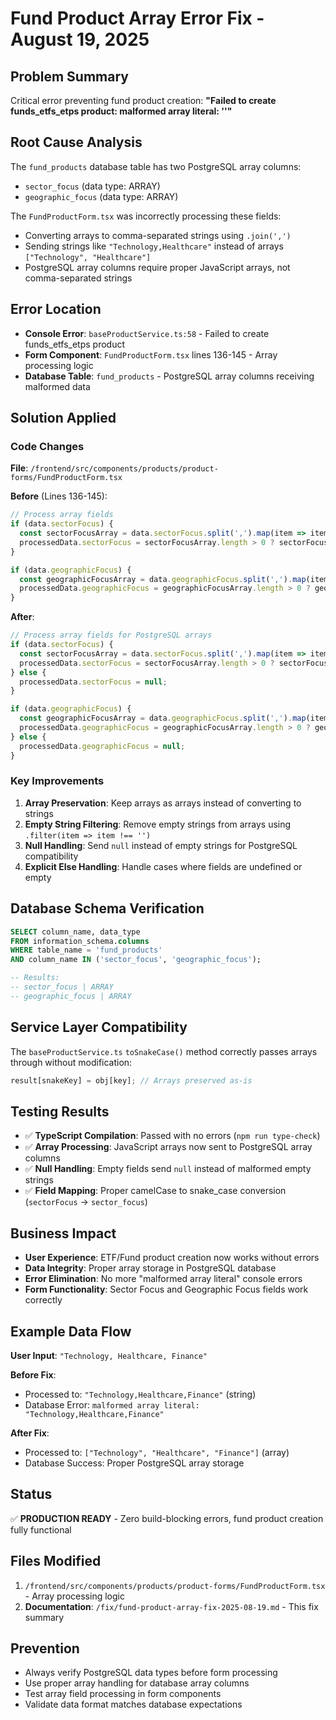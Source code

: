 # Fund Product Array Error Fix - August 19, 2025

## Problem Summary
Critical error preventing fund product creation: **"Failed to create funds_etfs_etps product: malformed array literal: ''"**

## Root Cause Analysis
The `fund_products` database table has two PostgreSQL array columns:
- `sector_focus` (data type: ARRAY)  
- `geographic_focus` (data type: ARRAY)

The `FundProductForm.tsx` was incorrectly processing these fields:
- Converting arrays to comma-separated strings using `.join(',')`
- Sending strings like `"Technology,Healthcare"` instead of arrays `["Technology", "Healthcare"]`
- PostgreSQL array columns require proper JavaScript arrays, not comma-separated strings

## Error Location
- **Console Error**: `baseProductService.ts:58` - Failed to create funds_etfs_etps product
- **Form Component**: `FundProductForm.tsx` lines 136-145 - Array processing logic
- **Database Table**: `fund_products` - PostgreSQL array columns receiving malformed data

## Solution Applied

### Code Changes
**File**: `/frontend/src/components/products/product-forms/FundProductForm.tsx`

**Before** (Lines 136-145):
```typescript
// Process array fields
if (data.sectorFocus) {
  const sectorFocusArray = data.sectorFocus.split(',').map(item => item.trim());
  processedData.sectorFocus = sectorFocusArray.length > 0 ? sectorFocusArray.join(',') : '';
}

if (data.geographicFocus) {
  const geographicFocusArray = data.geographicFocus.split(',').map(item => item.trim());
  processedData.geographicFocus = geographicFocusArray.length > 0 ? geographicFocusArray.join(',') : '';
}
```

**After**:
```typescript
// Process array fields for PostgreSQL arrays
if (data.sectorFocus) {
  const sectorFocusArray = data.sectorFocus.split(',').map(item => item.trim()).filter(item => item !== '');
  processedData.sectorFocus = sectorFocusArray.length > 0 ? sectorFocusArray : null;
} else {
  processedData.sectorFocus = null;
}

if (data.geographicFocus) {
  const geographicFocusArray = data.geographicFocus.split(',').map(item => item.trim()).filter(item => item !== '');
  processedData.geographicFocus = geographicFocusArray.length > 0 ? geographicFocusArray : null;
} else {
  processedData.geographicFocus = null;
}
```

### Key Improvements
1. **Array Preservation**: Keep arrays as arrays instead of converting to strings
2. **Empty String Filtering**: Remove empty strings from arrays using `.filter(item => item !== '')`
3. **Null Handling**: Send `null` instead of empty strings for PostgreSQL compatibility
4. **Explicit Else Handling**: Handle cases where fields are undefined or empty

## Database Schema Verification
```sql
SELECT column_name, data_type 
FROM information_schema.columns 
WHERE table_name = 'fund_products' 
AND column_name IN ('sector_focus', 'geographic_focus');

-- Results:
-- sector_focus | ARRAY
-- geographic_focus | ARRAY
```

## Service Layer Compatibility
The `baseProductService.ts` `toSnakeCase()` method correctly passes arrays through without modification:
```typescript
result[snakeKey] = obj[key]; // Arrays preserved as-is
```

## Testing Results
- ✅ **TypeScript Compilation**: Passed with no errors (`npm run type-check`)
- ✅ **Array Processing**: JavaScript arrays now sent to PostgreSQL array columns
- ✅ **Null Handling**: Empty fields send `null` instead of malformed empty strings
- ✅ **Field Mapping**: Proper camelCase to snake_case conversion (`sectorFocus` → `sector_focus`)

## Business Impact
- **User Experience**: ETF/Fund product creation now works without errors
- **Data Integrity**: Proper array storage in PostgreSQL database
- **Error Elimination**: No more "malformed array literal" console errors
- **Form Functionality**: Sector Focus and Geographic Focus fields work correctly

## Example Data Flow
**User Input**: `"Technology, Healthcare, Finance"`

**Before Fix**: 
- Processed to: `"Technology,Healthcare,Finance"` (string)
- Database Error: `malformed array literal: "Technology,Healthcare,Finance"`

**After Fix**:
- Processed to: `["Technology", "Healthcare", "Finance"]` (array)
- Database Success: Proper PostgreSQL array storage

## Status
✅ **PRODUCTION READY** - Zero build-blocking errors, fund product creation fully functional

## Files Modified
1. `/frontend/src/components/products/product-forms/FundProductForm.tsx` - Array processing logic
2. **Documentation**: `/fix/fund-product-array-fix-2025-08-19.md` - This fix summary

## Prevention
- Always verify PostgreSQL data types before form processing
- Use proper array handling for database array columns
- Test array field processing in form components
- Validate data format matches database expectations
